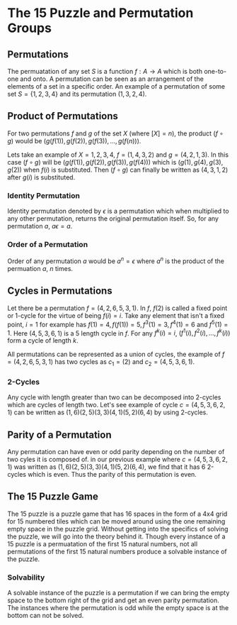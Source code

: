 # The 15 Puzzle and Permutation Groups

## Permutations 

The permuatation of any set $S$ is a function $f:A\rightarrow A$ which is both one-to-one and onto. A permutation can be seen as an arrangement of the elements of a set in a specific order. An example of a permutation of some set $S=\{1,2,3,4\}$ and its permutation $(1,3,2,4)$.

## Product of Permutations

For two permutations $f$ and $g$ of the set $X$ (where $[X]=n$), the product $(f\circ g)$ would be $(g(f(1)),g(f(2)),g(f(3)),\dots,g(f(n)))$.

Lets take an example of $X={1,2,3,4}$, $f=(1,4,3,2)$ and $g=(4,2,1,3)$. In this case $(f\circ g)$ will be $(g(f(1)),g(f(2)),g(f(3)),g(f(4)))$ which is $(g(1),g(4),g(3),g(2))$ when $f(i)$ is substituted. Then $(f\circ g)$ can finally be written as $(4,3,1,2)$ after $g(i)$ is substituted.

### Identity Permutation

Identity permutation denoted by $\epsilon$ is a permutation which when multiplied to any other permutation, returns the original permutation itself. So, for any permutation $a$, $a\epsilon=a$.

### Order of a Permutation

Order of any permutation $a$ would be $a^n=\epsilon$ where $a^n$ is the product of the permuation $a$, $n$ times.

## Cycles in Permutations

Let there be a permutation $f=(4,2,6,5,3,1)$. In $f$, $f(2)$ is called a fixed point or 1-cycle for the virtue of being $f(i)=i$. Take any element that isn't a fixed point, $i=1$ for example has $f(1)=4,f(f(1))=5,f^3(1)=3,f^4(1)=6$ and $f^5(1)=1$. Here $(4,5,3,6,1)$ is a $5$ length cycle in $f$. For any $f^k(i)=i$, $(f^1(i),f^2(i),\dots,f^k(i))$ form a cycle of length $k$. 

All permutations can be represented as a union of cycles, the example of $f=(4,2,6,5,3,1)$ has two cycles as $c_1=(2)$ and $c_2=(4,5,3,6,1)$.

### 2-Cycles

Any cycle with length greater than two can be decomposed into 2-cycles which are cycles of length two. Let's see example of cycle $c=(4,5,3,6,2,1)$ can be written as $(1,6)(2,5)(3,3)(4,1)(5,2)(6,4)$ by using 2-cycles.

## Parity of a Permutation

Any permutation can have even or odd parity depending on the number of two cyles it is composed of. in our previous example where $c=(4,5,3,6,2,1)$ was written as $(1,6)(2,5)(3,3)(4,1)(5,2)(6,4)$, we find that it has $6$ 2-cycles which is even. Thus the parity of this permutation is even.

## The 15 Puzzle Game

The 15 puzzle is a puzzle game that has 16 spaces in the form of a 4x4 grid for 15 numbered tiles which can be moved around using the one remaining empty space in the puzzle grid. Without getting into the specifics of solving the puzzle, we will go into the theory behind it. Though every instance of a 15 puzzle is a permuatation of the first 15 natural numbers, not all permutations of the first 15 natural numbers produce a solvable instance of the puzzle.

### Solvability

A solvable instance of the puzzle is a permutation if we can bring the empty space to the bottom right of the grid and get an even parity permutation. The instances where the permutation is odd while the empty space is at the bottom can not be solved.
